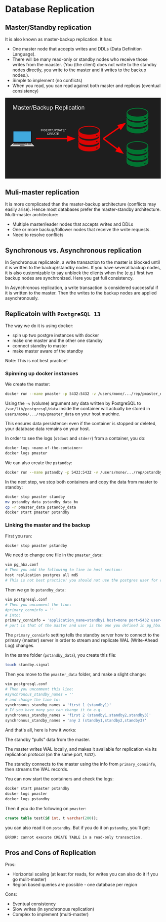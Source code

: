 # Database Replication

## Master/Standby replication

It is also known as master-backup replication. It has:
- One master node that accepts writes and DDLs (Data Definition Language).
- There will be many read-only or standby nodes who receive those writes from the maaster. (You (the client) does not write to the standby nodes directly, you write to the master and it writes to the backup nodes.).
- Simple to implement (no conflicts)
- When you read, you can read against both master and replicas (eventual consistency)

![Database replication picture](Pictures/09/Database-replication-01.png)

## Muli-master replication

It is more complicated than the master-backup architecture (conflicts may easily arise). Hence most databases prefer the master-standby architecture. Multi-master architecture:
- Multiple master/leader nodes that accepts writes and DDLs
- One or more backup/follower nodes that receive the write requests.
- Need to resolve conflicts

## Synchronous vs. Asynchronous replication

In Synchronous replicatoin, a write transaction to the master is blocked until it is written to the backup/standby nodes. If you have several backup nodes, it is also customizable to say unblock the clients when the (e.g.) first two backup nodes are synchronized. Here you get full consistency.

In Asynchronous replication, a write transaction is considered successful if it is written to the master. Then the writes to the backup nodes are applied asynchronously.

## Replicatoin with `PostgreSQL 13`

The way we do it is using docker:
- spin up two postgre instances with docker
- make one master and the other one standby
- connect standby to master
- make master aware of the standby

Note: This is not best practice!

### Spinning up docker instances

We create the master:

```bash
docker run --name pmaster -p 5432:5432 -v /users/mone/.../rep/pmaster_data:/var/lib/postgresql/data -e POSTGRES_PASSWORD=postgres -d postgres
```

Using the `-v` (volume) argument any data written by PostgreSQL to `/var/lib/postgresql/data` inside the container will actually be stored in `users/mone/.../rep/pmaster_data` on your host machine.

This ensures data persistence: even if the container is stopped or deleted, your database data remains on your host.

In order to see the logs (`stdout` and `stderr`) from a container, you do:
```bash
docker logs <name-of-the-container>
docker logs pmaster
```

We can also create the `pstandby`:

```bash
docker run --name pstandby -p 5433:5432 -v /users/mone/.../rep/pstandby_data:/var/lib/postgresql/data -e POSTGRES_PASSWORD=postgres -d postgres
```

In the next step, we stop both containers and copy the data from master to standby:

```bash
docker stop pmaster standby
mv pstandby_data pstandby_data_bu
cp -r pmaster_data pstandby_data
docker start pmaster pstandby
```

### Linking the master and the backup

First you run:

```bash
docker stop pmaster pstandby
```

We need to change one file in the `pmaster_data`:

```bash
vim pg_hba.conf
# Then you add the following to line in host section:
host replication postgres all md5
# This is not best practice! you should not use the postgres user for replication (create another user.)
```

Then we go to `pstandby_data`:

```bash
vim postgresql.conf
# Then you uncomment the line:
#primary_conninfo = ''
# into:
primary_conninfo = 'application_name=standby1 host=mone port=5432 user=postgres password=postgres'
# port is that of the master and user is the one you defined in pg_hba.conf of pmaster_data.
```

The `primary_conninfo` setting tells the standby server how to connect to the primary (master) server in order to stream and replicate WAL (Write-Ahead Log) changes.

In the same folder (`pstandby_data`), you create this file:

```bash
touch standby.signal
```

Then you move to the `pmaster_data` folder, and make a slight change:

```bash
vim postgresql.conf
# Then you uncomment this line:
#synchronous_standby_names = ''
# and change the line to:
synchronous_standby_names = 'first 1 (standby1)'
# If you have many you can change it to e.g.
synchronous_standby_names = 'first 2 (standby1,standby2,standby3)'
synchronous_standby_names = 'any 2 (standby1,standby2,standby3)'
```

And that's all, here is how it works:

The standby “pulls” data from the master.

The master writes WAL locally, and makes it available for replication via its replication protocol (on the same port, `5432`).

The standby connects to the master using the info from `primary_conninfo`, then streams the WAL records.

You can now start the containers and check the logs:

```bash
docker start pmaster pstandby
docker logs pmaster
docker logs pstandby
```

Then if you do the following on `pmaster`:

```sql
create table test(id int, t varchar(200));
```

you can also read it on `pstandby`. But if you do it on `pstandby`, you'll get:

```txt
ERROR: cannot execute CREATE TABLE in a read-only transaction.
```


## Pros and Cons of Replication

Pros:
- Horizontal scaling (at least for reads, for writes you can also do it if you go mulit-master)
- Region based queries are possible - one database per region

Cons:
- Eventual consistency
- Slow writes (in synchronous replication)
- Complex to implement (multi-master)
